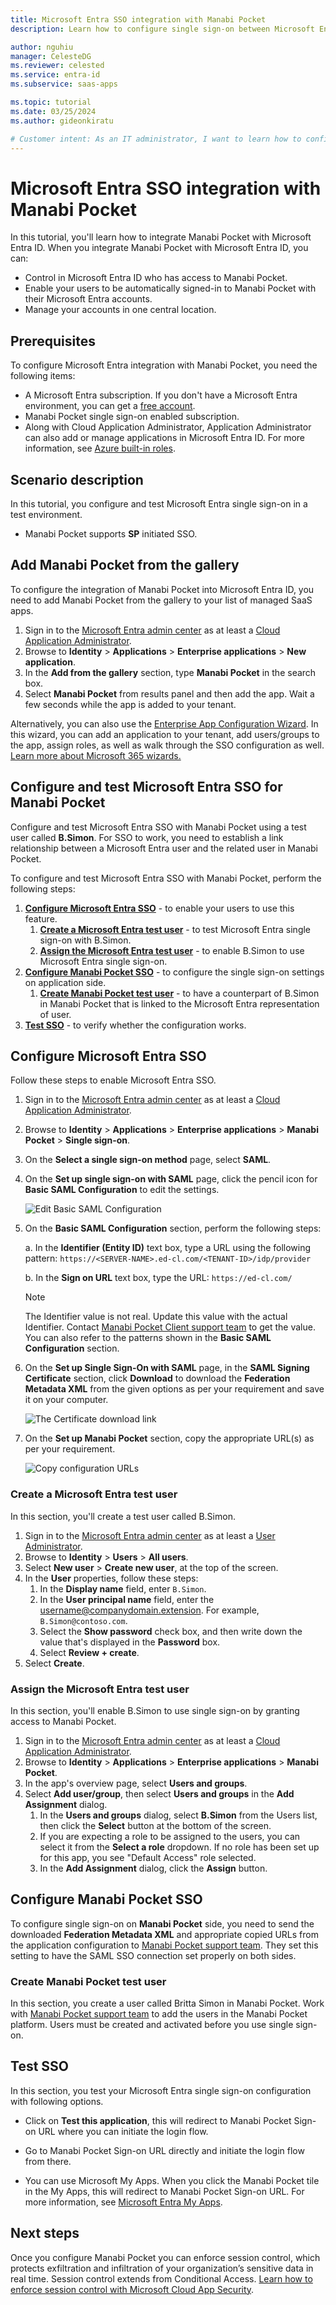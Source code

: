 ```yaml
---
title: Microsoft Entra SSO integration with Manabi Pocket
description: Learn how to configure single sign-on between Microsoft Entra ID and Manabi Pocket.

author: nguhiu
manager: CelesteDG
ms.reviewer: celested
ms.service: entra-id
ms.subservice: saas-apps

ms.topic: tutorial
ms.date: 03/25/2024
ms.author: gideonkiratu

# Customer intent: As an IT administrator, I want to learn how to configure single sign-on between Microsoft Entra ID and Manabi Pocket so that I can control who has access to Manabi Pocket, enable automatic sign-in with Microsoft Entra accounts, and manage my accounts in one central location.
---
```

# Microsoft Entra SSO integration with Manabi Pocket

In this tutorial, you'll learn how to integrate Manabi Pocket with Microsoft Entra ID. When you integrate Manabi Pocket with Microsoft Entra ID, you can:

* Control in Microsoft Entra ID who has access to Manabi Pocket.
* Enable your users to be automatically signed-in to Manabi Pocket with their Microsoft Entra accounts.
* Manage your accounts in one central location.

## Prerequisites

To configure Microsoft Entra integration with Manabi Pocket, you need the following items:

* A Microsoft Entra subscription. If you don't have a Microsoft Entra environment, you can get a [free account](https://azure.microsoft.com/free/).
* Manabi Pocket single sign-on enabled subscription.
* Along with Cloud Application Administrator, Application Administrator can also add or manage applications in Microsoft Entra ID.
For more information, see [Azure built-in roles](~/identity/role-based-access-control/permissions-reference.md).

## Scenario description

In this tutorial, you configure and test Microsoft Entra single sign-on in a test environment.

* Manabi Pocket supports **SP** initiated SSO.

## Add Manabi Pocket from the gallery

To configure the integration of Manabi Pocket into Microsoft Entra ID, you need to add Manabi Pocket from the gallery to your list of managed SaaS apps.

1. Sign in to the [Microsoft Entra admin center](https://entra.microsoft.com) as at least a [Cloud Application Administrator](~/identity/role-based-access-control/permissions-reference.md#cloud-application-administrator).
1. Browse to **Identity** > **Applications** > **Enterprise applications** > **New application**.
1. In the **Add from the gallery** section, type **Manabi Pocket** in the search box.
1. Select **Manabi Pocket** from results panel and then add the app. Wait a few seconds while the app is added to your tenant.

 Alternatively, you can also use the [Enterprise App Configuration Wizard](https://portal.office.com/AdminPortal/home?Q=Docs#/azureadappintegration). In this wizard, you can add an application to your tenant, add users/groups to the app, assign roles, as well as walk through the SSO configuration as well. [Learn more about Microsoft 365 wizards.](/microsoft-365/admin/misc/azure-ad-setup-guides)

<a name='configure-and-test-azure-ad-sso-for-manabi-pocket'></a>

## Configure and test Microsoft Entra SSO for Manabi Pocket

Configure and test Microsoft Entra SSO with Manabi Pocket using a test user called **B.Simon**. For SSO to work, you need to establish a link relationship between a Microsoft Entra user and the related user in Manabi Pocket.

To configure and test Microsoft Entra SSO with Manabi Pocket, perform the following steps:

1. **[Configure Microsoft Entra SSO](#configure-azure-ad-sso)** - to enable your users to use this feature.
    1. **[Create a Microsoft Entra test user](#create-an-azure-ad-test-user)** - to test Microsoft Entra single sign-on with B.Simon.
    1. **[Assign the Microsoft Entra test user](#assign-the-azure-ad-test-user)** - to enable B.Simon to use Microsoft Entra single sign-on.
1. **[Configure Manabi Pocket SSO](#configure-manabi-pocket-sso)** - to configure the single sign-on settings on application side.
    1. **[Create Manabi Pocket test user](#create-manabi-pocket-test-user)** - to have a counterpart of B.Simon in Manabi Pocket that is linked to the Microsoft Entra representation of user.
1. **[Test SSO](#test-sso)** - to verify whether the configuration works.

<a name='configure-azure-ad-sso'></a>

## Configure Microsoft Entra SSO

Follow these steps to enable Microsoft Entra SSO.

1. Sign in to the [Microsoft Entra admin center](https://entra.microsoft.com) as at least a [Cloud Application Administrator](~/identity/role-based-access-control/permissions-reference.md#cloud-application-administrator).
1. Browse to **Identity** > **Applications** > **Enterprise applications** > **Manabi Pocket** > **Single sign-on**.
1. On the **Select a single sign-on method** page, select **SAML**.
1. On the **Set up single sign-on with SAML** page, click the pencil icon for **Basic SAML Configuration** to edit the settings.

   ![Edit Basic SAML Configuration](common/edit-urls.png)

1. On the **Basic SAML Configuration** section, perform the following steps:

    a. In the **Identifier (Entity ID)** text box, type a URL using the following pattern:
    `https://<SERVER-NAME>.ed-cl.com/<TENANT-ID>/idp/provider`
    
	b. In the **Sign on URL** text box, type the URL:
    `https://ed-cl.com/`

	> [!NOTE]
	> The Identifier value is not real. Update this value with the actual Identifier. Contact [Manabi Pocket Client support team](mailto:info-ed-cl@ntt.com) to get the value. You can also refer to the patterns shown in the **Basic SAML Configuration** section.

1. On the **Set up Single Sign-On with SAML** page, in the **SAML Signing Certificate** section, click **Download** to download the **Federation Metadata XML** from the given options as per your requirement and save it on your computer.

	![The Certificate download link](common/metadataxml.png)

6. On the **Set up Manabi Pocket** section, copy the appropriate URL(s) as per your requirement.

	![Copy configuration URLs](common/copy-configuration-urls.png)

<a name='create-an-azure-ad-test-user'></a>

### Create a Microsoft Entra test user 

In this section, you'll create a test user called B.Simon.

1. Sign in to the [Microsoft Entra admin center](https://entra.microsoft.com) as at least a [User Administrator](~/identity/role-based-access-control/permissions-reference.md#user-administrator).
1. Browse to **Identity** > **Users** > **All users**.
1. Select **New user** > **Create new user**, at the top of the screen.
1. In the **User** properties, follow these steps:
   1. In the **Display name** field, enter `B.Simon`.  
   1. In the **User principal name** field, enter the username@companydomain.extension. For example, `B.Simon@contoso.com`.
   1. Select the **Show password** check box, and then write down the value that's displayed in the **Password** box.
   1. Select **Review + create**.
1. Select **Create**.

<a name='assign-the-azure-ad-test-user'></a>

### Assign the Microsoft Entra test user

In this section, you'll enable B.Simon to use single sign-on by granting access to Manabi Pocket.

1. Sign in to the [Microsoft Entra admin center](https://entra.microsoft.com) as at least a [Cloud Application Administrator](~/identity/role-based-access-control/permissions-reference.md#cloud-application-administrator).
1. Browse to **Identity** > **Applications** > **Enterprise applications** > **Manabi Pocket**.
1. In the app's overview page, select **Users and groups**.
1. Select **Add user/group**, then select **Users and groups** in the **Add Assignment** dialog.
   1. In the **Users and groups** dialog, select **B.Simon** from the Users list, then click the **Select** button at the bottom of the screen.
   1. If you are expecting a role to be assigned to the users, you can select it from the **Select a role** dropdown. If no role has been set up for this app, you see "Default Access" role selected.
   1. In the **Add Assignment** dialog, click the **Assign** button.

## Configure Manabi Pocket SSO

To configure single sign-on on **Manabi Pocket** side, you need to send the downloaded **Federation Metadata XML** and appropriate copied URLs from the application configuration to [Manabi Pocket support team](mailto:info-ed-cl@ntt.com). They set this setting to have the SAML SSO connection set properly on both sides.

### Create Manabi Pocket test user

In this section, you create a user called Britta Simon in Manabi Pocket. Work with [Manabi Pocket support team](mailto:info-ed-cl@ntt.com) to add the users in the Manabi Pocket platform. Users must be created and activated before you use single sign-on.

## Test SSO 

In this section, you test your Microsoft Entra single sign-on configuration with following options. 

* Click on **Test this application**, this will redirect to Manabi Pocket Sign-on URL where you can initiate the login flow. 

* Go to Manabi Pocket Sign-on URL directly and initiate the login flow from there.

* You can use Microsoft My Apps. When you click the Manabi Pocket tile in the My Apps, this will redirect to Manabi Pocket Sign-on URL. For more information, see [Microsoft Entra My Apps](/azure/active-directory/manage-apps/end-user-experiences#azure-ad-my-apps).

## Next steps

Once you configure Manabi Pocket you can enforce session control, which protects exfiltration and infiltration of your organization’s sensitive data in real time. Session control extends from Conditional Access. [Learn how to enforce session control with Microsoft Cloud App Security](/cloud-app-security/proxy-deployment-aad).
